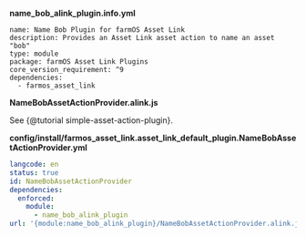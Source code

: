 **name_bob_alink_plugin.info.yml**

```
name: Name Bob Plugin for farmOS Asset Link
description: Provides an Asset Link asset action to name an asset "bob"
type: module
package: farmOS Asset Link Plugins
core_version_requirement: ^9
dependencies:
  - farmos_asset_link
```

**NameBobAssetActionProvider.alink.js**

See {@tutorial simple-asset-action-plugin}.

**config/install/farmos_asset_link.asset_link_default_plugin.NameBobAssetActionProvider.yml**

```yml
langcode: en
status: true
id: NameBobAssetActionProvider
dependencies:
  enforced:
    module:
      - name_bob_alink_plugin
url: '{module:name_bob_alink_plugin}/NameBobAssetActionProvider.alink.js'
```
